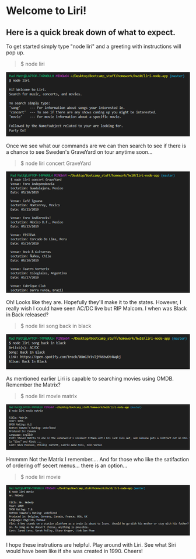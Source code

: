 
# Welcome to Liri!
## Here is a quick break down of what to expect.

To get started simply type "node liri" and a greeting with instructions will pop up. 

>$ node liri

![node liri](https://raw.githubusercontent.com/MSauermilch/liri-node-app/master/Demostration/Welcome%20Respone.PNG "Liri Greeting")

Once we see what our commands are we can then search to see if there is a chance to see Sweden's GraveYard on tour anytime soon...

>$ node liri concert GraveYard

![liri concert](https://raw.githubusercontent.com/MSauermilch/liri-node-app/master/Demostration/node%20concert.PNG "Liri concert")

Oh! Looks like they are. Hopefully they'll make it to the states. However, I really wish I could have seen AC/DC live but RIP Malcom. I when was Black in Back released?

>$ node liri song back in black

![liri song](https://raw.githubusercontent.com/MSauermilch/liri-node-app/master/Demostration/node%20song.PNG "Liri song")

As mentioned earlier Liri is capable to searching movies using OMDB. Remember the Matrix?

>$ node liri movie matrix

![liri movie](https://raw.githubusercontent.com/MSauermilch/liri-node-app/master/Demostration/node%20movie.PNG "Liri movie")

Hmmmm Not the Matrix I remember.... And for those who like the satifaction of ordering off secert menus... there is an option...

>$ node liri movie

![liri movie](https://raw.githubusercontent.com/MSauermilch/liri-node-app/master/Demostration/node%20secert%20menu%20movie.PNG "Liri movie")

I hope these instrutions are helpful. Play around with Liri. See what Siri would have been like if she was created in 1990. Cheers!